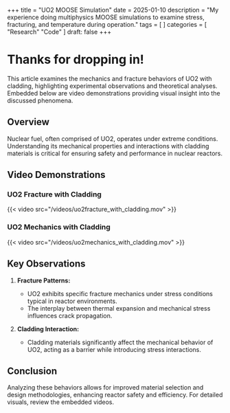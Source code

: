 +++
title = "UO2 MOOSE Simulation"
date = 2025-01-10
description = "My experience doing multiphysics MOOSE simulations to examine stress, fracturing, and temperature during operation."
tags = [
]
categories = [
    "Research"
    "Code"
]
draft: false
+++

# Thanks for dropping in!

This article examines the mechanics and fracture behaviors of UO2 with cladding, highlighting experimental observations and theoretical analyses. Embedded below are video demonstrations providing visual insight into the discussed phenomena.

<!--more-->

## Overview

Nuclear fuel, often comprised of UO2, operates under extreme conditions. Understanding its mechanical properties and interactions with cladding materials is critical for ensuring safety and performance in nuclear reactors.

## Video Demonstrations

### UO2 Fracture with Cladding
{{< video src="/videos/uo2fracture_with_cladding.mov" >}}

### UO2 Mechanics with Cladding
{{< video src="/videos/uo2mechanics_with_cladding.mov" >}}

## Key Observations

1. **Fracture Patterns:** 
   - UO2 exhibits specific fracture mechanics under stress conditions typical in reactor environments.
   - The interplay between thermal expansion and mechanical stress influences crack propagation.

2. **Cladding Interaction:** 
   - Cladding materials significantly affect the mechanical behavior of UO2, acting as a barrier while introducing stress interactions.

## Conclusion

Analyzing these behaviors allows for improved material selection and design methodologies, enhancing reactor safety and efficiency. For detailed visuals, review the embedded videos.

